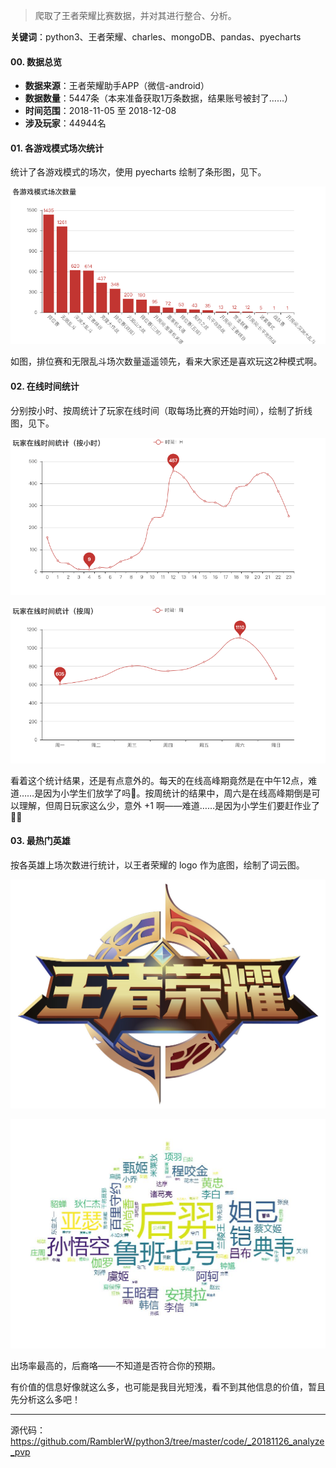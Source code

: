 > 爬取了王者荣耀比赛数据，并对其进行整合、分析。

**关键词**：python3、王者荣耀、charles、mongoDB、pandas、pyecharts

#### 00. 数据总览

- **数据来源**：王者荣耀助手APP（微信-android）
- **数据数量**：5447条（本来准备获取1万条数据，结果账号被封了……）
- **时间范围**：2018-11-05 至 2018-12-08
- **涉及玩家**：44944名

#### 01. 各游戏模式场次统计

统计了各游戏模式的场次，使用 pyecharts 绘制了条形图，见下。

![img](../resources/img/combat/20181208analyzePVP/01gameCountByType.png)

如图，排位赛和无限乱斗场次数量遥遥领先，看来大家还是喜欢玩这2种模式啊。

#### 02. 在线时间统计

分别按小时、按周统计了玩家在线时间（取每场比赛的开始时间），绘制了折线图，见下。

![img](../resources/img/combat/20181208analyzePVP/02onlineTimeByHour.png)

![img](../resources/img/combat/20181208analyzePVP/03onlineTimeByWeek.png)

看着这个统计结果，还是有点意外的。每天的在线高峰期竟然是在中午12点，难道……是因为小学生们放学了吗🤔。按周统计的结果中，周六是在线高峰期倒是可以理解，但周日玩家这么少，意外 +1 啊——难道……是因为小学生们要赶作业了🤔🤔

#### 03. 最热门英雄

按各英雄上场次数进行统计，以王者荣耀的 logo 作为底图，绘制了词云图。

![img](../resources/img/combat/20181208analyzePVP/pvp.jpg)

![img](../resources/img/combat/20181208analyzePVP/04theBestPopularHero.jpg)

出场率最高的，后裔咯——不知道是否符合你的预期。



有价值的信息好像就这么多，也可能是我目光短浅，看不到其他信息的价值，暂且先分析这么多吧！

---

源代码：https://github.com/RamblerW/python3/tree/master/code/_20181126_analyze_pvp
